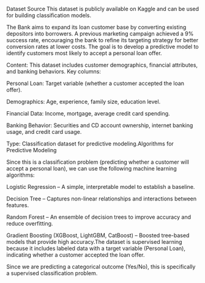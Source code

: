 
Dataset Source
This dataset is publicly available on Kaggle and can be used for building classification models.

The Bank aims to expand its loan customer base by converting existing depositors into borrowers. A previous marketing campaign achieved a 9% success rate, encouraging the bank to refine its targeting strategy for better conversion rates at lower costs. The goal is to develop a predictive model to identify customers most likely to accept a personal loan offer.

Content:
This dataset includes customer demographics, financial attributes, and banking behaviors. Key columns:

Personal Loan: Target variable (whether a customer accepted the loan offer).

Demographics: Age, experience, family size, education level.

Financial Data: Income, mortgage, average credit card spending.

Banking Behavior: Securities and CD account ownership, internet banking usage, and credit card usage.

Type: Classification dataset for predictive modeling.Algorithms for Predictive Modeling

Since this is a classification problem (predicting whether a customer will accept a personal loan), we can use the following machine learning algorithms:

Logistic Regression – A simple, interpretable model to establish a baseline.

Decision Tree – Captures non-linear relationships and interactions between features.

Random Forest – An ensemble of decision trees to improve accuracy and reduce overfitting.

Gradient Boosting (XGBoost, LightGBM, CatBoost) – Boosted tree-based models that provide high accuracy.The dataset is supervised learning because it includes labeled data with a target variable (Personal Loan), indicating whether a customer accepted the loan offer.

Since we are predicting a categorical outcome (Yes/No), this is specifically a supervised classification problem.
